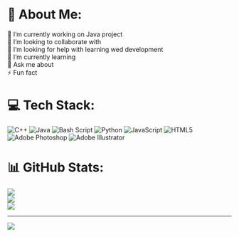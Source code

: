 # 💫 About Me:
🔭 I’m currently working on Java project<br>👯 I’m looking to collaborate with <br>🤝 I’m looking for help with learning wed development <br>🌱 I’m currently learning <br>💬 Ask me about<br>⚡ Fun fact


# 💻 Tech Stack:
![C++](https://img.shields.io/badge/c++-%2300599C.svg?style=for-the-badge&logo=c%2B%2B&logoColor=white) ![Java](https://img.shields.io/badge/java-%23ED8B00.svg?style=for-the-badge&logo=openjdk&logoColor=white) ![Bash Script](https://img.shields.io/badge/bash_script-%23121011.svg?style=for-the-badge&logo=gnu-bash&logoColor=white) ![Python](https://img.shields.io/badge/python-3670A0?style=for-the-badge&logo=python&logoColor=ffdd54) ![JavaScript](https://img.shields.io/badge/javascript-%23323330.svg?style=for-the-badge&logo=javascript&logoColor=%23F7DF1E) ![HTML5](https://img.shields.io/badge/html5-%23E34F26.svg?style=for-the-badge&logo=html5&logoColor=white) ![Adobe Photoshop](https://img.shields.io/badge/adobe%20photoshop-%2331A8FF.svg?style=for-the-badge&logo=adobe%20photoshop&logoColor=white) ![Adobe Illustrator](https://img.shields.io/badge/adobe%20illustrator-%23FF9A00.svg?style=for-the-badge&logo=adobe%20illustrator&logoColor=white)
# 📊 GitHub Stats:
![](https://github-readme-stats.vercel.app/api?username=Nihar1289&theme=dark&hide_border=false&include_all_commits=false&count_private=false)<br/>
![](https://github-readme-streak-stats.herokuapp.com/?user=Nihar1289&theme=dark&hide_border=false)<br/>
![](https://github-readme-stats.vercel.app/api/top-langs/?username=Nihar1289&theme=dark&hide_border=false&include_all_commits=false&count_private=false&layout=compact)

---
[![](https://visitcount.itsvg.in/api?id=Nihar1289&icon=0&color=0)](https://visitcount.itsvg.in)

<!-- Proudly created with GPRM ( https://gprm.itsvg.in ) -->
